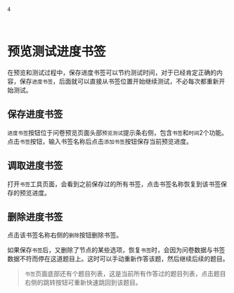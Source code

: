 ```index
4
```
```tag

```
```summary

```
# 预览测试进度书签
在预览和测试过程中，保存进度书签可以节约测试时间，对于已经肯定正确的内容，保存`进度书签`，后面就可以直接从书签位置开始继续测试，不必每次都重新开始测试。

## 保存进度书签
`进度书签`按钮位于问卷预览页面头部`预览测试`提示条右侧，包含`书签`和`时间`2个功能。点击`书签`按钮，输入书签名称后点击`添加书签`按钮保存当前预览进度。

## 调取进度书签
打开`书签`工具页面，会看到之前保存过的所有书签，点击书签名称恢复到该书签保存的预览进度。

## 删除进度书签
点击该书签名称右侧的`删除`按钮删除书签。

如果保存`书签`后，又删除了节点的某些选项，恢复`书签`时，会因为问卷数据与书签数据不符而停在这道题目上。这时可以手动重新作答该题，然后继续后续的题目。

> `书签`页面底部还有个题目列表，这是当前所有作答过的题目列表，点击题目右侧的跳转按钮可重新快速跳回到该题目。